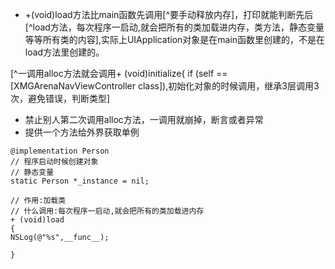 * +(void)load方法比main函数先调用[^要手动释放内存]，打印就能判断先后[^load方法，每次程序一启动,就会把所有的类加载进内存，类方法，静态变量等等所有类的内容],实际上UIApplication对象是在main函数里创建的，不是在load方法里创建的。

[^一调用alloc方法就会调用+ (void)initialize{
if (self == [XMGArenaNavViewController class]),初始化对象的时候调用，继承3层调用3次，避免错误，判断类型]

* 禁止别人第二次调用alloc方法，一调用就崩掉，断言或者异常
* 提供一个方法给外界获取单例

```
@implementation Person
// 程序启动时候创建对象
// 静态变量
static Person *_instance = nil;

// 作用:加载类
// 什么调用:每次程序一启动,就会把所有的类加载进内存
+ (void)load
{
NSLog(@"%s",__func__);

}


		
	
			

			
			
	

     						  
    
	
			

	

	


		

	
			
	
	
		
				   		
					   		
	
	
	
	